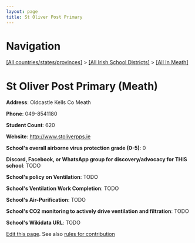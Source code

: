 ```yaml
---
layout: page
title: St Oliver Post Primary
---
```

# Navigation

[[All countries/states/provinces]](../../..) > [[All Irish School Districts]](../..) > [[All In Meath]](..)

# St Oliver Post Primary (Meath)

**Address**: Oldcastle Kells Co Meath

**Phone**: 049-8541180

**Student Count**: 620

**Website**: <http://www.stoliverpps.ie>

**School's overall airborne virus protection grade (0-5)**: 0

**Discord, Facebook, or WhatsApp group for discovery/advocacy for THIS school**: TODO

**School's policy on Ventilation**: TODO

**School's Ventilation Work Completion**: TODO

**School's Air-Purification**: TODO

**School's CO2 monitoring to actively drive ventilation and filtration**: TODO

**School's Wikidata URL**: TODO


[Edit this page](https://github.com/ventilate-schools/Ireland/edit/main/./Meath/St_Oliver_Post_Primary.md). See also [rules for contribution](../../../contribution-rules/)